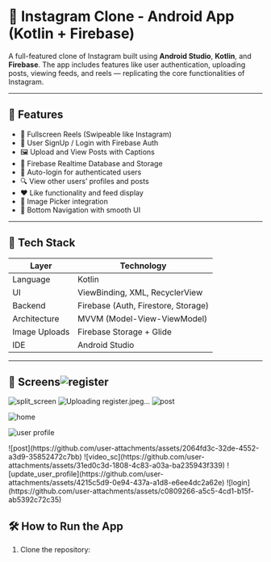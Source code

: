 # 📸 Instagram Clone - Android App (Kotlin + Firebase)

A full-featured clone of Instagram built using **Android Studio**, **Kotlin**, and **Firebase**. The app includes features like user authentication, uploading posts, viewing feeds, and reels — replicating the core functionalities of Instagram.

---

## 🚀 Features

- 📱 Fullscreen Reels (Swipeable like Instagram)
- 👤 User SignUp / Login with Firebase Auth
- 🖼️ Upload and View Posts with Captions
- 💾 Firebase Realtime Database and Storage
- 🔄 Auto-login for authenticated users
- 🔍 View other users’ profiles and posts
- ❤️ Like functionality and feed display
- 📸 Image Picker integration
- 🧭 Bottom Navigation with smooth UI

---

## 🔧 Tech Stack

| Layer           | Technology                           |
|----------------|---------------------------------------|
| Language        | Kotlin                                |
| UI              | ViewBinding, XML, RecyclerView        |
| Backend         | Firebase (Auth, Firestore, Storage)   |
| Architecture    | MVVM (Model-View-ViewModel)           |
| Image Uploads   | Firebase Storage + Glide              |
| IDE             | Android Studio                        |

---

## 📸 Screens![register](https://github.com/user-attachments/assets/4d8e024f-b28f-4cd7-9a9a-43f55626e3fa)


![split_screen](https://github.com/user-attachments/assets/29b99487-a61f-41fb-84d9-5f11d54b711b)
![Uploading register.jpeg…]()
![post](https://github.com/user-attachments/assets/f74472a1-c6de-484d-92f5-f76160b8efef)

![home](https://github.com/user-attachments/assets/b1eb7e76-2904-4a21-9434-d4de99ef5d14)

![user profile](https://github.com/user-attachments/assets/8c3776c4-3378-4550-bf24-110a0e3fae35)

</div>![post](https://github.com/user-attachments/assets/2064fd3c-32de-4552-a3d9-35852472c7bb)
![video_sc](https://github.com/user-attachments/assets/31ed0c3d-1808-4c83-a03a-ba235943f339)
![update_user_profile](https://github.com/user-attachments/assets/4215c5d9-0e94-437a-a1d8-e6ee4dc2a62e)
![login](https://github.com/user-attachments/assets/c0809266-a5c5-4cd1-b15f-ab5392c72c35)



## 🛠️ How to Run the App

1. Clone the repository:
   ```bash

